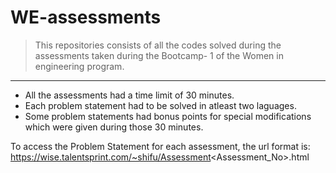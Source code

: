 # WE-assessments

> This repositories consists of all the codes solved during the assessments taken during the Bootcamp- 1 of the Women in engineering program.

----------------------------------------------------

* All the assessments had a time limit of 30 minutes.
* Each problem statement had to be solved in atleast two laguages.
* Some problem statements had bonus points for special modifications which were given during those 30 minutes.

To access the Problem Statement for each assessment, the url format is: https://wise.talentsprint.com/~shifu/Assessment<Assessment_No>.html

